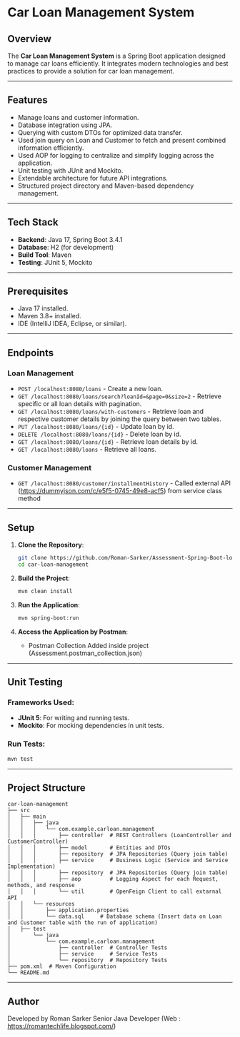 # Car Loan Management System

## Overview
The **Car Loan Management System** is a Spring Boot application designed to manage car loans efficiently. It integrates modern technologies and best practices to provide a solution for car loan management.

---

## Features
- Manage loans and customer information.
- Database integration using JPA.
- Querying with custom DTOs for optimized data transfer.
- Used join query on Loan and Customer to fetch and present combined information efficiently.
- Used AOP for logging to centralize and simplify logging across the application.
- Unit testing with JUnit and Mockito.
- Extendable architecture for future API integrations.
- Structured project directory and Maven-based dependency management.

---

## Tech Stack
- **Backend**: Java 17, Spring Boot 3.4.1
- **Database**: H2 (for development)
- **Build Tool**: Maven
- **Testing**: JUnit 5, Mockito

---

## Prerequisites
- Java 17 installed.
- Maven 3.8+ installed.
- IDE (IntelliJ IDEA, Eclipse, or similar).

---

## Endpoints
### Loan Management
- `POST /localhost:8080/loans` - Create a new loan.
- `GET /localhost:8080/loans/search?loanId=&page=0&size=2` - Retrieve specific or all loan details with pagination.
- `GET /localhost:8080/loans/with-customers` - Retrieve loan and respective customer details by joining the query between two tables.
- `PUT /localhost:8080/loans/{id}` - Update loan by id.
- `DELETE /localhost:8080/loans/{id}` - Delete loan by id.
- `GET /localhost:8080/loans/{id}` - Retrieve loan details by id.
- `GET /localhost:8080/loans` - Retrieve all loans.

### Customer Management
- `GET /localhost:8080/customer/installmentHistory` - Called external API (https://dummyjson.com/c/e5f5-0745-49e8-acf5) from service class method
---

## Setup
1. **Clone the Repository**:
   ```bash
   git clone https://github.com/Roman-Sarker/Assessment-Spring-Boot-loan-management.git
   cd car-loan-management
   ```

2. **Build the Project**:
   ```bash
   mvn clean install
   ```

3. **Run the Application**:
   ```bash
   mvn spring-boot:run
   ```

4. **Access the Application by Postman**:
   - Postman Collection Added inside project (Assessment.postman_collection.json)
   
---

## Unit Testing
### Frameworks Used:
- **JUnit 5**: For writing and running tests.
- **Mockito**: For mocking dependencies in unit tests.

### Run Tests:
```bash
mvn test
```

---

## Project Structure
```
car-loan-management
├── src
│   ├── main
│   │   ├── java
│   │   │   └── com.example.carloan.management
│   │   │       ├── controller  # REST Controllers (LoanController and CustomerController)
│   │   │       ├── model       # Entities and DTOs 
│   │   │       ├── repository  # JPA Repositories (Query join table)
│   │   │       ├── service     # Business Logic (Service and Service Implementation)
│   │   │       ├── repository  # JPA Repositories (Query join table)
│   │   │       ├── aop     	# Logging Aspect for each Request, methods, and response
│   │   │       └── util	    # OpenFeign Client to call extarnal API
│   │   └── resources
│   │       ├── application.properties
│   │       └── data.sql     # Database schema (Insert data on Loan and Customer table with the run of application)
│   ├── test
│       └── java
│           └── com.example.carloan.management
│               ├── controller  # Controller Tests
│               ├── service     # Service Tests
│               └── repository  # Repository Tests
├── pom.xml  # Maven Configuration
└── README.md
```

---

## Author
Developed by Roman Sarker 
Senior Java Developer
(Web : https://romantechlife.blogspot.com/)


